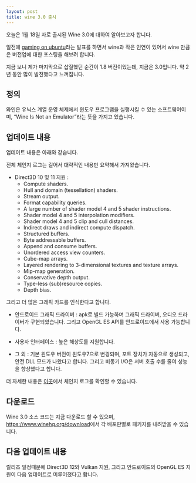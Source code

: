 ```yaml
---
layout: post
title: wine 3.0 출시
---
```


오늘은 1월 18일 자로 출시된 Wine 3.0에 대하여 알아보고자 합니다.

일전에 [gaming on ubuntu](http://kcd2015.onoffmix.com/decks/Track1/Track1_Session1_신민욱_gaming_on_ubuntu_2.pdf)라는 발표를 하면서 wine과 작은 인연이 있어서 wine 만큼은 버전업에 대한 포스팅을 해보려 합니다.

지금 보니 제가 마지막으로 삽질했던 순간이 1.8 버전이었는데, 지금은 3.0입니다. 약 2년 동안 많이 발전했다고 느껴집니다.

## 정의

와인은 유닉스 계열 운영 체제에서 윈도우 프로그램을 실행시킬 수 있는 소프트웨어이며, “Wine Is Not an Emulator”라는 뜻을 가지고 있습니다.

## 업데이트 내용

업데이트 내용은 아래와 같습니다.

전체 체인지 로그는 길어서 대략적인 내용만 요약해서 가져왔습니다.

* Direct3D 10 및 11 지원 : 
  - Compute shaders.
  - Hull and domain (tessellation) shaders.
  - Stream output.
  - Format capability queries.
  - A large number of shader model 4 and 5 shader instructions.
  - Shader model 4 and 5 interpolation modifiers.
  - Shader model 4 and 5 clip and cull distances.
  - Indirect draws and indirect compute dispatch.
  - Structured buffers.
  - Byte addressable buffers.
  - Append and consume buffers.
  - Unordered access view counters.
  - Cube-map arrays.
  - Layered rendering to 3-dimensional textures and texture arrays.
  - Mip-map generation.
  - Conservative depth output.
  - Type-less (sub)resource copies.
  - Depth bias.

그리고 더 많은 그래픽 카드를 인식한다고 합니다.

* 안드로이드 그래픽 드라이버 : apk로 빌드 가능하며 그래픽 드라이버, 오디오 드라이버가 구현되었습니다. 그리고 OpenGL ES API를 안드로이드에서 사용 가능합니다.

* 사용자 인터페이스 : 높은 해상도를 지원합니다.

* 그 외 : 기본 윈도우 버전이 윈도우7으로 변경되며, 포트 장치가 자동으로 생성되고, 안전 DLL 모드가 나왔다고 합니다.
그리고 비동기 I/O은 서버 호출 수를 줄여 성능을 향상했다고 합니다.

더 자세한 내용은 [이곳](https://www.winehq.org/announce/3.0)에서 체인지 로그를 확인할 수 있습니다.

## 다운로드 

Wine 3.0 소스 코드는 지금 다운로드 할 수 있으며, <https://www.winehq.org/download>에서 각 배포판별로 패키지를 내려받을 수 있습니다.

## 다음 업데이트 내용

릴리즈 일정때문에 Direct3D 12와 Vulkan 지원, 그리고 안드로이드의 OpenGL ES 지원이 다음 업데이트로 미루어졌다고 합니다.